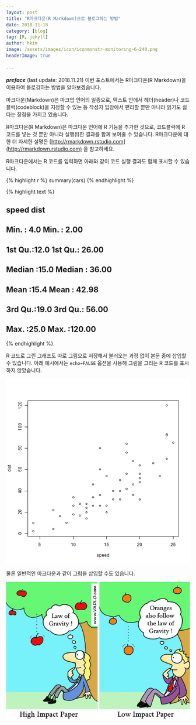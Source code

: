 ```yaml
---
layout: post  
title: "R마크다운(R Markdown)으로 블로그하는 방법"  
date: 2018-11-18  
category: [blog]  
tag: [R, jekyll]  
author: hkim   
image: /assets/images/icon/iconmonstr-monitoring-6-240.png  
headerImage: true

---
```


***preface*** (last update: 2018.11.21) 이번 포스트에서는 R마크다운(R Markdown)을 이용하여 블로깅하는 방법을 알아보겠습니다. 


마크다운(Markdown)은 마크업 언어의 일종으로, 텍스트 안에서 헤더(header)나 코드블럭(codeblock)을 지정할 수 있는 등 작성자 입장에서 편리할 뿐만 아니라 읽기도 쉽다는 장점을 가지고 있습니다.

R마크다운(R Markdown)은 마크다운 언어에 R 기능을 추가한 것으로, 코드블럭에 R 코드를 넣는 것 뿐만 아니라 실행(!)한 결과를 함께 보여줄 수 있습니다. R마크다운에 대한 더 자세한 설명은 [http://rmarkdown.rstudio.com](http://rmarkdown.rstudio.com) 을 참고하세요.


R마크다운에서는 R 코드를 입력하면 아래와 같이 코드 실행 결과도 함께 표시할 수 있습니다.


{% highlight r %}
summary(cars)
{% endhighlight %}



{% highlight text %}
##      speed           dist       
##  Min.   : 4.0   Min.   :  2.00  
##  1st Qu.:12.0   1st Qu.: 26.00  
##  Median :15.0   Median : 36.00  
##  Mean   :15.4   Mean   : 42.98  
##  3rd Qu.:19.0   3rd Qu.: 56.00  
##  Max.   :25.0   Max.   :120.00
{% endhighlight %}

R 코드로 그린 그래프도 따로 그림으로 저장해서 불러오는 과정 없이 본문 중에 삽입할 수 있습니다. 아래 예시에서는 `echo=FALSE` 옵션을 사용해 그림을 그리는 R 코드를 표시하지 않았습니다.

![plot of chunk unnamed-chunk-2](/assets/article_images/FILES_2018-11-18-Blog-with-RMD/unnamed-chunk-2-1.png)


물론 일반적인 마크다운과 같이 그림을 삽입할 수도 있습니다. 

![test](/assets/article_images/FILES_2018-11-18-Blog-with-RMD/e49800898d2f9707b169a87227fef51e.jpg)


